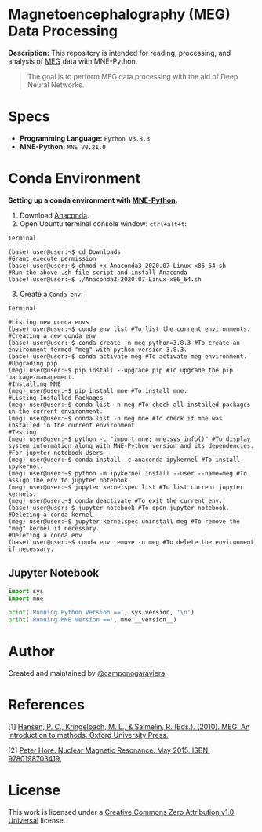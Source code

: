 # Magnetoencephalography (MEG) Data Processing
**Description:** This repository is intended for reading, processing, and analysis of [MEG](https://en.wikipedia.org/wiki/Magnetoencephalography) data with MNE-Python.

> The goal is to perform MEG data processing with the aid of Deep Neural Networks.

# Specs
- **Programming Language:** `Python V3.8.3`
- **MNE-Python:** `MNE V0.21.0` 

# Conda Environment
**Setting up a conda environment with [MNE-Python](https://mne.tools/stable/install/mne_python.html).**

1. Download [Anaconda](https://www.anaconda.com/products/individual).
1. Open Ubuntu terminal console window: `ctrl+alt+t`:
```console
Terminal

(base) user@user:~$ cd Downloads
#Grant execute permission
(base) user@user:~$ chmod +x Anaconda3-2020.07-Linux-x86_64.sh
#Run the above .sh file script and install Anaconda
(base) user@user:~$ ./Anaconda3-2020.07-Linux-x86_64.sh
```
3. Create a `Conda env`:
```console
Terminal

#Listing new conda envs
(base) user@user:~$ conda env list #To list the current environments.
#Creating a new conda env
(base) user@user:~$ conda create -n meg python=3.8.3 #To create an environment termed "meg" with python version 3.8.3.
(base) user@user:~$ conda activate meg #To activate meg environment.
#Upgrading pip
(meg) user@user:~$ pip install --upgrade pip #To upgrade the pip package-management.
#Installing MNE 
(meg) user@user:~$ pip install mne #To install mne.
#Listing Installed Packages
(meg) user@user:~$ conda list -n meg #To check all installed packages in the current environment.
(meg) user@user:~$ conda list -n meg mne #To check if mne was installed in the current environment.
#Testing
(meg) user@user:~$ python -c "import mne; mne.sys_info()" #To display system information along with MNE-Python version and its dependencies.
#For jupyter notebook Users
(meg) user@user:~$ conda install -c anaconda ipykernel #To install ipykernel.
(meg) user@user:~$ python -m ipykernel install --user --name=meg #To assign the env to jupyter notebook.
(meg) user@user:~$ jupyter kernelspec list #To list current jupyter kernels.
(meg) user@user:~$ conda deactivate #To exit the current env.
(base) user@user:~$ jupyter notebook #To open jupyter notebook. 
#Deleting a conda kernel
(meg) user@user:~$ jupyter kernelspec uninstall meg #To remove the "meg" kernel if necessary.
#Deleting a conda env
(base) user@user:~$ conda env remove -n meg #To delete the environment if necessary.
```

## Jupyter Notebook

```Python
import sys
import mne

print('Running Python Version ==', sys.version, '\n')
print('Running MNE Version ==', mne.__version__)
```

# Author 

Created and maintained by [@camponogaraviera][1].

[1]: https://github.com/camponogaraviera

# References

\[1] [Hansen, P. C., Kringelbach, M. L., & Salmelin, R. (Eds.). (2010). MEG: An introduction to methods. Oxford University Press.](https://doi.org/10.1093/acprof:oso/9780195307238.001.0001)

\[2] [Peter Hore. Nuclear Magnetic Resonance. May 2015. ISBN: 9780198703419.](https://global.oup.com/ukhe/product/nuclear-magnetic-resonance-9780198703419?cc=tw&lang=en&)

# License

This work is licensed under a [Creative Commons Zero Attribution v1.0 Universal](LICENSE) license.

